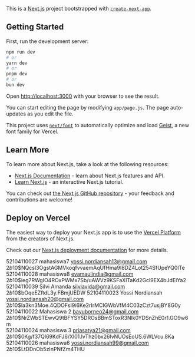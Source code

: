 This is a [Next.js](https://nextjs.org) project bootstrapped with [`create-next-app`](https://github.com/vercel/next.js/tree/canary/packages/create-next-app).

## Getting Started

First, run the development server:

```bash
npm run dev
# or
yarn dev
# or
pnpm dev
# or
bun dev
```

Open [http://localhost:3000](http://localhost:3000) with your browser to see the result.

You can start editing the page by modifying `app/page.js`. The page auto-updates as you edit the file.

This project uses [`next/font`](https://nextjs.org/docs/app/building-your-application/optimizing/fonts) to automatically optimize and load [Geist](https://vercel.com/font), a new font family for Vercel.

## Learn More

To learn more about Next.js, take a look at the following resources:

- [Next.js Documentation](https://nextjs.org/docs) - learn about Next.js features and API.
- [Learn Next.js](https://nextjs.org/learn) - an interactive Next.js tutorial.

You can check out [the Next.js GitHub repository](https://github.com/vercel/next.js) - your feedback and contributions are welcome!

## Deploy on Vercel

The easiest way to deploy your Next.js app is to use the [Vercel Platform](https://vercel.com/new?utm_medium=default-template&filter=next.js&utm_source=create-next-app&utm_campaign=create-next-app-readme) from the creators of Next.js.

Check out our [Next.js deployment documentation](https://nextjs.org/docs/app/building-your-application/deploying) for more details.


52104110027	mahasiswa7	yossi.nordiansah13@gmail.com	$2b$10$NQcsI3OgstAGMVkoqfvvaemAqUfHma9I8DZ4Lot254SfUpeYQ0ITe	
52104110028	mahasiswa8	evamaulindia@gmail.com	$2b$10$ieg7RWgIO4ROxPWMx7Sb/uAWVz9KSFaXlTaKd2Gcl9EX4bJdEiYa2	
52104110039	Silvi Amanda	silviavida@gmail.com	$2b$10$bOqeEZftdL3y.FBmjUEDW
52104110023	Yossi Nordiansah	yossi.nordiansah20@gmail.com	$2b$10$la3kn3Moe.4QDOFsI9i6Ke2rIrMCIGWbVfM4C03zCzt7usjBY8G0y	
52104110022	Mahasiswa 2	bayuborneo24@gmail.com	$2b$10$NrZWbSTEwvQ9tBFYSY5DROsBBmSToxR3Nlk0YDSnZhE0r1.GO9w6m	
52104110024	mahasiswa 3	priasatya21@gmail.com	$2b$10$0Kg/f37QI69KdFJ6/Xl01.lvThz0bx26IvNUOsEoUS.6WLVcu.8Ka	
52104110026	mahasiswa6	yossi.nordiansah99@gmail.com	$2b$10$LtDDnOb5zInPNfZm4THU